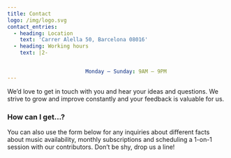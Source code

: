 ```yaml
---
title: Contact
logo: /img/logo.svg
contact_entries:
  - heading: Location
    text: 'Carrer Alella 50, Barcelona 08016'
  - heading: Working hours
    text: |2-


                         Monday – Sunday: 9AM – 9PM
---
```


We’d love to get in touch with you and hear your ideas and
questions. We strive to grow and improve constantly and your feedback
is valuable for us.

<h3 class="f4 b lh-title mb2">How can I get…?</h3>

You can also use the form below for any inquiries about different facts about music
availability, monthly subscriptions and scheduling a 1-on-1 session
with our contributors. Don’t be shy, drop us a line!
